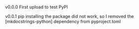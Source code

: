 v0.0.0
First upload to test PyPI

v0.0.1
pip installing the package did not work, so I removed the [mkdocstrings-python] dependency from pyproject.toml